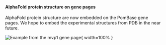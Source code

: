 #### AlphaFold protein structure on gene pages
<!-- pombase_flags: frontpage -->
<!-- newsfeed_thumbnail: protein-structure.png -->

AlphaFold protein structure are now embedded on the PomBase gene
pages.  We hope to embed the experimental structures from PDB in the
near future.

![Example from the mvp1 gene page](assets/newsfeed/alphafold-news-item-example-1.png){ width=100% }
